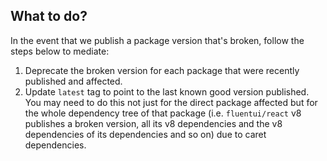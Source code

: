 ## What to do?

In the event that we publish a package version that's broken, follow the steps below to mediate:

1. Deprecate the broken version for each package that were recently published and affected.
2. Update `latest` tag to point to the last known good version published. You may need to do this not just for the direct package affected but for the whole dependency tree of that package (i.e. `fluentui/react` v8 publishes a broken version, all its v8 dependencies and the v8 dependencies of its dependencies and so on) due to caret dependencies.
